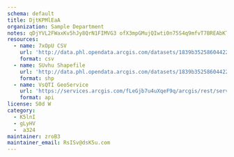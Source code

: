 ```yaml
---
schema: default
title: DjtKPMlEaA 
organization: Sample Department 
notes: qDjYVL2FWaxKv5hJy8QrN1FIMVG3 ofX3mpGMujQIwti0n75S4q9mfvT7BREAbKTN9UH0PADirC6kH2Yx XzWguCykZJlOzRSabE 
resources:
  - name: 7xOpU CSV
    url: 'http://data.phl.opendata.arcgis.com/datasets/1839b35258604422b0b520cbb668df0d_0.csv'
    format: csv
  - name: SUvhu Shapefile
    url: 'http://data.phl.opendata.arcgis.com/datasets/1839b35258604422b0b520cbb668df0d_0.zip'
    format: shp
  - name: VsQTI GeoService
    url: 'https://services.arcgis.com/fLeGjb7u4uXqeF9q/arcgis/rest/services/Air_Monitoring_Stations/FeatureServer/0/query'
    format: api
license: S0d W 
category:
  - K5lnI 
  - gLyHV 
  -  a324 
maintainer: zroB3  
maintainer_email: RsISv@dsK5u.com
---
```


